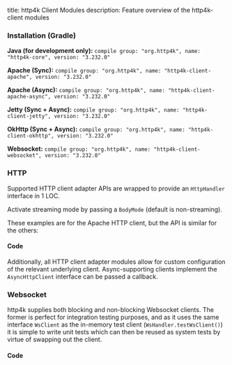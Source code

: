 title: http4k Client Modules
description: Feature overview of the http4k-client modules

### Installation (Gradle)
**Java (for development only):** ```compile group: "org.http4k", name: "http4k-core", version: "3.232.0"```

**Apache (Sync):** ```compile group: "org.http4k", name: "http4k-client-apache", version: "3.232.0"```

**Apache (Async):** ```compile group: "org.http4k", name: "http4k-client-apache-async", version: "3.232.0"```

**Jetty (Sync + Async):** ```compile group: "org.http4k", name: "http4k-client-jetty", version: "3.232.0"```

**OkHttp (Sync + Async):** ```compile group: "org.http4k", name: "http4k-client-okhttp", version: "3.232.0"```

**Websocket:** ```compile group: "org.http4k", name: "http4k-client-websocket", version: "3.232.0"```

### HTTP
Supported HTTP client adapter APIs are wrapped to provide an `HttpHandler` interface in 1 LOC.

Activate streaming mode by passing a `BodyMode` (default is non-streaming).

These examples are for the Apache HTTP client, but the API is similar for the others:

#### Code [<img class="octocat"/>](https://github.com/http4k/http4k/blob/master/src/docs/guide/modules/clients/example_http.kt)
<script src="https://gist-it.appspot.com/https://github.com/http4k/http4k/blob/master/src/docs/guide/modules/clients/example_http.kt"></script>

Additionally, all HTTP client adapter modules allow for custom configuration of the relevant underlying client. Async-supporting clients implement the `AsyncHttpClient` interface can be passed a callback.

### Websocket
http4k supplies both blocking and non-blocking Websocket clients. The former is perfect for integration testing purposes, and as it uses the same interface `WsClient` as the in-memory test client (`WsHandler.testWsClient()`) it is simple to write unit tests which can then be reused as system tests by virtue of swapping out the client.

#### Code [<img class="octocat"/>](https://github.com/http4k/http4k/blob/master/src/docs/guide/modules/clients/example_websocket.kt)
<script src="https://gist-it.appspot.com/https://github.com/http4k/http4k/blob/master/src/docs/guide/modules/clients/example_websocket.kt"></script>
